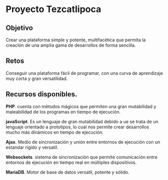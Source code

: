 # Proyecto Tezcatlipoca



## Objetivo

Crear una plataforma simple y potente, multifacética que permita la creación de una amplia gama de desarrollos de forma sencilla.



## Retos

Conseguir una plataforma fácil de programar, con una curva de aprendizaje muy corta y gran versatilidad.



## Recursos disponibles.

**PHP**. cuenta con métodos mágicos que permiten una gran mutabilidad y maleabilidad de los programas en tiempo de ejecución.

**javaScript**. Es un lenguaje de gran mutabilidad debido a ue se trata de un lenguaje orientado a prototipos, lo cual nos permite crear desarrollos mucho más dinámicos en tiempo de ejecución.

**Ajax**. Medio de sincronización y unión entre entornos de ejecución con un estandar rígido y versatil.

**Websockets**. sistema de sincronización que permite comunicación entre entornos de ejecución en tiempo real en múltiples dispositivos.

**MariaDB**. Motor de base de datos versatil, potente y sólido.